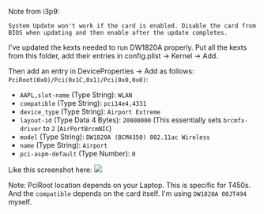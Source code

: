 Note from i3p9:

`System Update won't work if the card is enabled. Disable the card from BIOS when updating and then enable after the update completes.`

I've updated the kexts needed to run DW1820A properly. Put all the kexts from this folder, add their entries in config.plist -> Kernel -> Add.

Then add an entry in DeviceProperties -> Add as follows:
`PciRoot(0x0)/Pci(0x1C,0x1)/Pci(0x0,0x0)`:
* `AAPL,slot-name` (Type String): `WLAN`
* `compatible` (Type String): `pci14e4,4331`
* `device_type` (Type String): `Airport Extreme`
* `layout-id` (Type Data 4 Bytes): `20000000` (This essentially sets `brcmfx-driver` to `2` (`AirPortBrcmNIC`) 
* `model` (Type String): `DW1820A (BCM4350) 802.11ac Wireless`
* `name` (Type String): `Airport`
* `pci-aspm-default` (Type Number): `0`

Like this screenshot here:
![](https://i.imgur.com/fiLoF74.png)

Note: PciRoot location depends on your Laptop. This is specific for T450s. And the `compatible` depends on the card itself. I'm using `DW1820A 00JT494` myself. 
